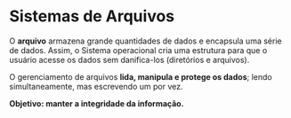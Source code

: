 # Sistemas de Arquivos

O **arquivo** armazena grande quantidades de dados e encapsula uma série de dados. Assim, o Sistema operacional cria uma estrutura para que o usuário acesse os dados sem danifica-los (diretórios e arquivos). 

O gerenciamento de arquivos **lida, manipula e protege os dados**; lendo simultaneamente, mas escrevendo um por vez.

**Objetivo: manter a integridade da informação.**